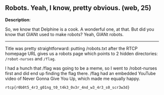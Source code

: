 ## Robots. Yeah, I know, pretty obvious. (web, 25) 

**Description**: 

So, we know that Delphine is a cook. A wonderful one, at that. But did you know that GIANt used to make robots? Yeah, GIANt robots.

---

Title was pretty straightforward: putting /robots.txt after the RTCP
homepage URL gives us a robots page which points to 2 hidden directories:
`/robot-nurses` and `/flag`. 

I had a hunch that /flag was going to be a meme, so I went to /robot-nurses
first and did end up finding the flag there. /flag had an embedded YouTube
video of Never Gonna Give You Up, which made me equally happy.

`rtcp{r0b0t5_4r3_g01ng_t0_t4k3_0v3r_4nd_w3_4r3_s0_scr3w3d}`
